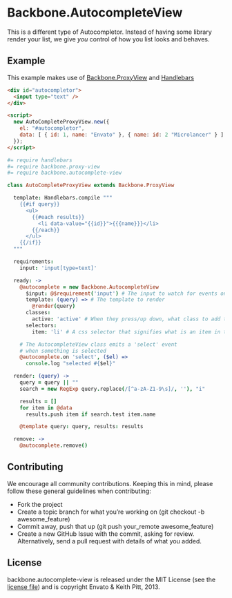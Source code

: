 # Backbone.AutocompleteView

This is a different type of Autocompletor. Instead of having some library render your list,
we give _you_ control of how you list looks and behaves.

## Example

This example makes use of [Backbone.ProxyView](https://github.com/envato/backbone.proxy-view) and [Handlebars](https://github.com/wycats/handlebars.js/)

```HTML
<div id="autocompletor">
  <input type="text" />
</div>

<script>
  new AutoCompleteProxyView.new({
    el: "#autocompletor",
    data: [ { id: 1, name: "Envato" }, { name: id: 2 "Microlancer" } ]
  });
</script>
```

```coffeescript
#= require handlebars
#= require backbone.proxy-view
#= require backbone.autocomplete-view

class AutoCompleteProxyView extends Backbone.ProxyView

  template: Handlebars.compile """
    {{#if query}}
      <ul>
        {{#each results}}
          <li data-value="{{id}}">{{{name}}}</li>
        {{/each}}
      </ul>
    {{/if}}
  """

  requirements:
    input: 'input[type=text]'

  ready: ->
    @autocomplete = new Backbone.AutocompleteView
      $input: @$requirement('input') # The input to watch for events on
      template: (query) => # The template to render
        @render(query)
      classes:
        active: 'active' # When they press/up down, what class to add to the item
      selectors:
        item: 'li' # A css selector that signifies what is an item in the list

    # The AutocompleteView class emits a 'select' event
    # when something is selected
    @autocomplete.on 'select', ($el) =>
      console.log "selected #{$el}"

  render: (query) ->
    query = query || ""
    search = new RegExp query.replace(/[^a-zA-Z1-9\s]/, ''), "i"

    results = []
    for item in @data
      results.push item if search.test item.name

    @template query: query, results: results

  remove: ->
    @autocomplete.remove()
```

## Contributing

We encourage all community contributions. Keeping this in mind, please follow these general guidelines when contributing:

* Fork the project
* Create a topic branch for what you’re working on (git checkout -b awesome_feature)
* Commit away, push that up (git push your\_remote awesome\_feature)
* Create a new GitHub Issue with the commit, asking for review. Alternatively, send a pull request with details of what you added.

## License

backbone.autocomplete-view is released under the MIT License (see the [license file](https://github.com/envato/backbone.autocomplete-view/blob/master/LICENCE)) and is copyright Envato & Keith Pitt, 2013.
